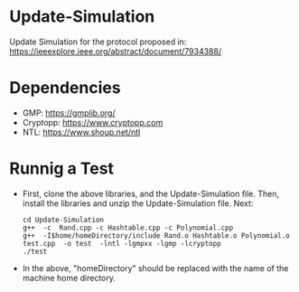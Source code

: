# Update-Simulation
Update Simulation for the protocol proposed in:  https://ieeexplore.ieee.org/abstract/document/7934388/

# Dependencies
 * GMP: https://gmplib.org/
 * Cryptopp: https://www.cryptopp.com
 * NTL: https://www.shoup.net/ntl
 

# Runnig a Test
* First, clone the above libraries, and the Update-Simulation file. Then, install the libraries and unzip the Update-Simulation file. Next:

    ```
    cd Update-Simulation
    g++  -c  Rand.cpp -c Hashtable.cpp -c Polynomial.cpp 
    g++  -I$home/homeDirectory/include Rand.o Hashtable.o Polynomial.o test.cpp  -o test  -lntl -lgmpxx -lgmp -lcryptopp
    ./test
    
    ```
* In the above, "homeDirectory" should be replaced with the name of the machine home  directory. 
    
